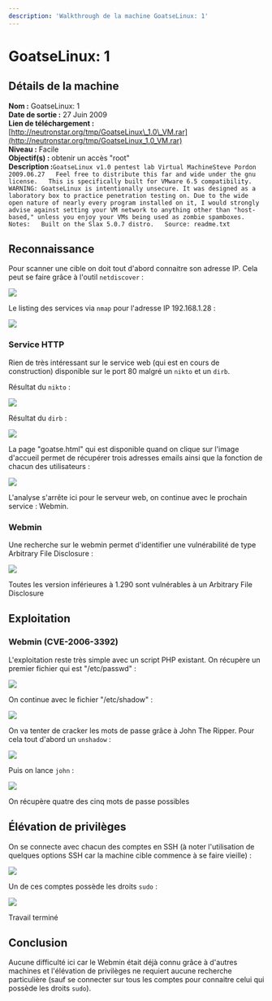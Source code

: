 ```yaml
---
description: 'Walkthrough de la machine GoatseLinux: 1'
---
```


# GoatseLinux: 1

## Détails de la machine

**Nom :** GoatseLinux: 1  
**Date de sortie :** 27 Juin 2009  
**Lien de téléchargement :** [http://neutronstar.org/tmp/GoatseLinux\_1.0\_VM.rar](http://neutronstar.org/tmp/GoatseLinux_1.0_VM.rar)  
**Niveau :** Facile  
**Objectif\(s\) :** obtenir un accès "root"  
**Description :**`GoatseLinux v1.0 pentest lab Virtual MachineSteve Pordon  
2009.06.27  
Feel free to distribute this far and wide under the gnu license.  
This is specifically built for VMware 6.5 compatibility.  
WARNING: GoatseLinux is intentionally unsecure. It was designed as a laboratory box to practice penetration testing on. Due to the wide open nature of nearly every program installed on it, I would strongly advise against setting your VM network to anything other than "host-based," unless you enjoy your VMs being used as zombie spamboxes.  
Notes:  
Built on the Slax 5.0.7 distro.  
Source: readme.txt`  


## Reconnaissance

Pour scanner une cible on doit tout d'abord connaitre son adresse IP. Cela peut se faire grâce à l'outil `netdiscover` :

![](../../.gitbook/assets/dda4d9317564af4bac9cdb698758b3b5.png)

Le listing des services via `nmap` pour l'adresse IP 192.168.1.28 :

![](../../.gitbook/assets/af71b11b2f198a81e0bb32cf2572458f.png)

### Service HTTP

Rien de très intéressant sur le service web \(qui est en cours de construction\) disponible sur le port 80 malgré un `nikto` et un `dirb`.

Résultat du `nikto` :

![](../../.gitbook/assets/890e2275dc4d88860063aa3bdbfd5976.png)

Résultat du `dirb` :

![](../../.gitbook/assets/1cd9693cd6eb8444ed133049e00abc09.png)

La page "goatse.html" qui est disponible quand on clique sur l'image d'accueil permet de récupérer trois adresses emails ainsi que la fonction de chacun des utilisateurs :

![](../../.gitbook/assets/0a4688e8850df7f64a34a74e23a0f214.png)

L'analyse s'arrête ici pour le serveur web, on continue avec le prochain service : Webmin.

### Webmin

Une recherche sur le webmin permet d'identifier une vulnérabilité de type Arbitrary File Disclosure :

![](../../.gitbook/assets/cab2a936f9146e332f0b86164a81f9a4.png)

Toutes les version inférieures à 1.290 sont vulnérables à un Arbitrary File Disclosure

## Exploitation

### Webmin \(CVE-2006-3392\)

L'exploitation reste très simple avec un script PHP existant. On récupère un premier fichier qui est "/etc/passwd" :

![](../../.gitbook/assets/176bb3cdc4ca3d61b6fb564baa73a371.png)

On continue avec le fichier "/etc/shadow" :

![](../../.gitbook/assets/892cb970140ba41f582b89cbfc324dc9.png)

On va tenter de cracker les mots de passe grâce à John The Ripper. Pour cela tout d'abord un `unshadow` :

![](../../.gitbook/assets/c243fdf5bb5a8cc8be6ce0f395f12e71.png)

Puis on lance `john` :

![](../../.gitbook/assets/3562a697fcc39cb70d567ed1ccf80bbd.png)

On récupère quatre des cinq mots de passe possibles

## Élévation de privilèges

On se connecte avec chacun des comptes en SSH \(à noter l'utilisation de quelques options SSH car la machine cible commence à se faire vieille\) :

![](../../.gitbook/assets/442a348df6358e910d38cfc44fa83133.png)

Un de ces comptes possède les droits `sudo` :

![](../../.gitbook/assets/8e25dcb12d7ae8952614b739aa551605.png)

Travail terminé

## Conclusion

Aucune difficulté ici car le Webmin était déjà connu grâce à d'autres machines et l'élévation de privilèges ne requiert aucune recherche particulière \(sauf se connecter sur tous les comptes pour connaitre celui qui possède les droits `sudo`\).

